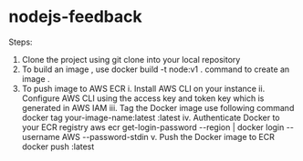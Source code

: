 # nodejs-feedback
Steps:

1. Clone the project using git clone into your local repository
2. To build an image , use docker build -t node:v1 . command to create an image .
3. To push image to AWS ECR
    i. Install AWS CLI on your instance
    ii. Configure AWS CLI using the access key and token key which is generated in AWS IAM
    iii.  Tag the Docker image use following command
         docker tag your-image-name:latest <your-ecr-repository-uri>:latest
    iv. Authenticate Docker to your ECR registry
         aws ecr get-login-password --region <your-region> | docker login --username AWS --password-stdin <your-ecr-repository-uri>
     v. Push the Docker image to ECR
         docker push <your-ecr-repository-uri>:latest
 
